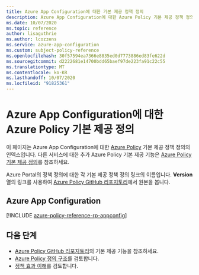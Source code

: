 ```yaml
---
title: Azure App Configuration에 대한 기본 제공 정책 정의
description: Azure App Configuration에 대한 Azure Policy 기본 제공 정책 정의를 나열합니다. 이러한 기본 제공 정책 정의는 Azure 리소스를 관리하는 일반적인 방법을 제공합니다.
ms.date: 10/07/2020
ms.topic: reference
author: lisaguthrie
ms.author: lcozzens
ms.service: azure-app-configuration
ms.custom: subject-policy-reference
ms.openlocfilehash: 30f57594ea7366e8835ed0d7773886ed83fe622d
ms.sourcegitcommit: d2222681e14700bdd65baef97de223fa91c22c55
ms.translationtype: MT
ms.contentlocale: ko-KR
ms.lasthandoff: 10/07/2020
ms.locfileid: "91825361"
---
```

# <a name="azure-policy-built-in-definitions-for-azure-app-configuration"></a>Azure App Configuration에 대한 Azure Policy 기본 제공 정의

이 페이지는 Azure App Configuration에 대한 [Azure Policy](../governance/policy/overview.md) 기본 제공 정책 정의의 인덱스입니다. 다른 서비스에 대한 추가 Azure Policy 기본 제공 기능은 [Azure Policy 기본 제공 정의](../governance/policy/samples/built-in-policies.md)를 참조하세요.

Azure Portal의 정책 정의에 대한 각 기본 제공 정책 정의 링크의 이름입니다. **Version** 열의 링크를 사용하여 [Azure Policy GitHub 리포지토리](https://github.com/Azure/azure-policy)에서 원본을 봅니다.

## <a name="azure-app-configuration"></a>Azure App Configuration

[!INCLUDE [azure-policy-reference-rp-appconfig](../../includes/policy/reference/byrp/microsoft.appconfiguration.md)]

## <a name="next-steps"></a>다음 단계

- [Azure Policy GitHub 리포지토리](https://github.com/Azure/azure-policy)의 기본 제공 기능을 참조하세요.
- [Azure Policy 정의 구조](../governance/policy/concepts/definition-structure.md)를 검토합니다.
- [정책 효과 이해](../governance/policy/concepts/effects.md)를 검토합니다.
